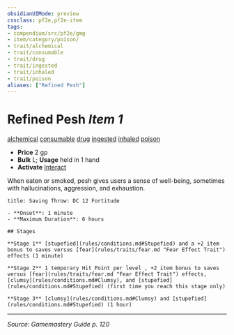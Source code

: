 ```yaml
---
obsidianUIMode: preview
cssclass: pf2e,pf2e-item
tags:
- compendium/src/pf2e/gmg
- item/category/poison/
- trait/alchemical
- trait/consumable
- trait/drug
- trait/ingested
- trait/inhaled
- trait/poison
aliases: ["Refined Pesh"]
---
```

# Refined Pesh *Item 1*  
[alchemical](alchemical.md "Alchemical Item Trait")  [consumable](consumable.md "Consumable Item Trait")  [drug](drug-gmg.md "Drug Item Trait")  [ingested](ingested.md "Ingested Item Trait")  [inhaled](inhaled.md "Inhaled Item Trait")  [poison](Reference/Rules/Traits/poison.md "Poison Effect Trait")  

- **Price** 2 gp
- **Bulk** L; **Usage** held in 1 hand
- **Activate** [Interact](interact.md)

When eaten or smoked, pesh gives users a sense of well-being, sometimes with hallucinations, aggression, and exhaustion.

```ad-inline-affliction
title: Saving Throw: DC 12 Fortitude

- **Onset**: 1 minute
- **Maximum Duration**: 6 hours

## Stages

**Stage 1** [stupefied](rules/conditions.md#Stupefied) and a +2 item bonus to saves versus [fear](rules/traits/fear.md "Fear Effect Trait") effects (1 minute)

**Stage 2** 1 temporary Hit Point per level , +2 item bonus to saves versus [fear](rules/traits/fear.md "Fear Effect Trait") effects, [clumsy](rules/conditions.md#Clumsy), and [stupefied](rules/conditions.md#Stupefied) (first time you reach this stage only)

**Stage 3** [clumsy](rules/conditions.md#Clumsy) and [stupefied](rules/conditions.md#Stupefied) (1 hour)
```


---
*Source: Gamemastery Guide p. 120*